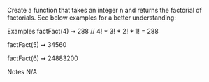 Create a function that takes an integer n and returns the factorial of factorials. See below examples for a better understanding:

Examples
factFact(4) ➞ 288
// 4! * 3! * 2! * 1! = 288

factFact(5) ➞ 34560

factFact(6) ➞ 24883200

Notes
N/A